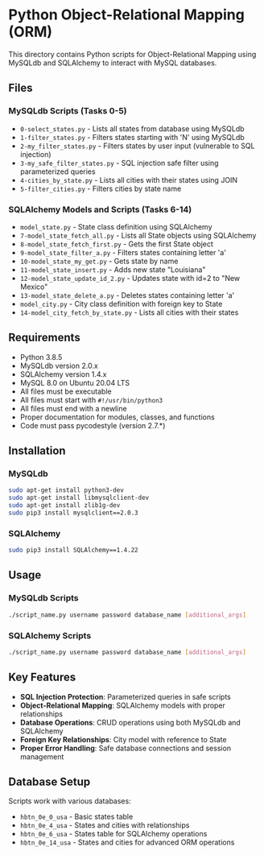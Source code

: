 # Python Object-Relational Mapping (ORM)

This directory contains Python scripts for Object-Relational Mapping using MySQLdb and SQLAlchemy to interact with MySQL databases.

## Files

### MySQLdb Scripts (Tasks 0-5)
- `0-select_states.py` - Lists all states from database using MySQLdb
- `1-filter_states.py` - Filters states starting with 'N' using MySQLdb
- `2-my_filter_states.py` - Filters states by user input (vulnerable to SQL injection)
- `3-my_safe_filter_states.py` - SQL injection safe filter using parameterized queries
- `4-cities_by_state.py` - Lists all cities with their states using JOIN
- `5-filter_cities.py` - Filters cities by state name

### SQLAlchemy Models and Scripts (Tasks 6-14)
- `model_state.py` - State class definition using SQLAlchemy
- `7-model_state_fetch_all.py` - Lists all State objects using SQLAlchemy
- `8-model_state_fetch_first.py` - Gets the first State object
- `9-model_state_filter_a.py` - Filters states containing letter 'a'
- `10-model_state_my_get.py` - Gets state by name
- `11-model_state_insert.py` - Adds new state "Louisiana"
- `12-model_state_update_id_2.py` - Updates state with id=2 to "New Mexico"
- `13-model_state_delete_a.py` - Deletes states containing letter 'a'
- `model_city.py` - City class definition with foreign key to State
- `14-model_city_fetch_by_state.py` - Lists all cities with their states

## Requirements

- Python 3.8.5
- MySQLdb version 2.0.x
- SQLAlchemy version 1.4.x
- MySQL 8.0 on Ubuntu 20.04 LTS
- All files must be executable
- All files must start with `#!/usr/bin/python3`
- All files must end with a newline
- Proper documentation for modules, classes, and functions
- Code must pass pycodestyle (version 2.7.*)

## Installation

### MySQLdb
```bash
sudo apt-get install python3-dev
sudo apt-get install libmysqlclient-dev
sudo apt-get install zlib1g-dev
sudo pip3 install mysqlclient==2.0.3
```

### SQLAlchemy
```bash
sudo pip3 install SQLAlchemy==1.4.22
```

## Usage

### MySQLdb Scripts
```bash
./script_name.py username password database_name [additional_args]
```

### SQLAlchemy Scripts
```bash
./script_name.py username password database_name [additional_args]
```

## Key Features

- **SQL Injection Protection**: Parameterized queries in safe scripts
- **Object-Relational Mapping**: SQLAlchemy models with proper relationships
- **Database Operations**: CRUD operations using both MySQLdb and SQLAlchemy
- **Foreign Key Relationships**: City model with reference to State
- **Proper Error Handling**: Safe database connections and session management

## Database Setup

Scripts work with various databases:
- `hbtn_0e_0_usa` - Basic states table
- `hbtn_0e_4_usa` - States and cities with relationships
- `hbtn_0e_6_usa` - States table for SQLAlchemy operations
- `hbtn_0e_14_usa` - States and cities for advanced ORM operations
